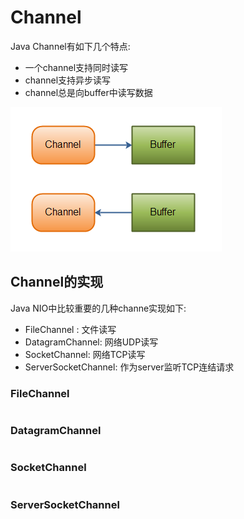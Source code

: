 # Channel

Java Channel有如下几个特点:

* 一个channel支持同时读写
* channel支持异步读写
* channel总是向buffer中读写数据

![](/assets/channel-and-buffer.png)                                                                                    

## Channel的实现

Java NIO中比较重要的几种channe实现如下:

* FileChannel : 文件读写
* DatagramChannel: 网络UDP读写
* SocketChannel: 网络TCP读写
* ServerSocketChannel: 作为server监听TCP连结请求

### FileChannel

```

```

### DatagramChannel

```

```

### SocketChannel

```

```

### ServerSocketChannel

```

```



